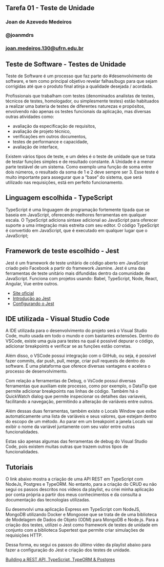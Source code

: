 ## Tarefa 01 - Teste de Unidade
### Joan de Azevedo Medeiros
### @joanmdrs
### joan.medeiros.130@ufrn.edu.br

## Teste de Software - Testes de Unidade 

Teste de Software é um processo que faz parte do #desenvolvimento de software, e tem como principal objetivo revelar falhas/bugs para que sejam corrigidas até que o produto final atinja a qualidade desejada / acordada.


Profissionais que trabalham com testes (denominados analistas de testes, técnicos de testes, homologador, ou simplesmente testes) estão habituados a realizar uma bateria de testes de diferentes naturezas e propósitos, envolvendo não apenas os testes funcionais da aplicação, mas diversas outras atividades como:

- avaliação da especificação de requisitos,
- avaliação de projeto técnico,
- verificações em outros documentos,
- testes de performance e capacidade,
- avaliação de interface,

Existem vários tipos de teste, e um deles é o teste de unidade que se trata de testar funções simples e de resultado constante. A Unidade é a menor parte testável de um sistema. Como exemplo uma função de soma entre dois números, o resultado da soma de 1 e 2 deve sempre ser 3. Esse teste é muito importante para assegurar que a “base” do sistema, que será utilizado nas requisições, está em perfeito funcionamento.

## Linguagem escolhida - TypeScript

TypeScript é uma linguagem de programação fortemente tipada que se baseia em JavaScript, oferecendo melhores ferramentas em qualquer escala. O TypeScript adiciona sintaxe adicional ao JavaScript para oferecer suporte a uma integração mais estreita com seu editor. O código TypeScript é convertido em JavaScript, que é executado em qualquer lugar que o JavaScript;

## Framework de teste escolhido - Jest

Jest é um framework de teste unitário de código aberto em JavaScript criado pelo Facebook a partir do framework Jasmine. Jest é uma das ferramentas de teste unitário mais difundidas dentro da comunidade de JavaScript. Funciona com projetos usando: Babel, TypeScript, Node, React, Angular, Vue entre outros.

* [Site oficial](https://jestjs.io/pt-BR/)
* [Introdução ao Jest](https://jestjs.io/pt-BR/docs/getting-started)
* [Configurando o Jest](https://jestjs.io/docs/configuration)

## IDE utilizada - Visual Studio Code

A IDE utilizada para o desenvolvimento do projeto será o Visual Studio Code, muito usada em todo o mundo e com bastantes extensões. Dentro do VSCode, existe uma guia para testes na qual é possível depurar o código, adicionar breakpoints e verificar se as funções estão corretas.

Além disso, o VSCode possui integração com o GitHub, ou seja, é possível fazer commits, dar push, pull, merge, criar pull requests de dentro do software. É uma plataforma que oferece diversas vantagens e acelera o processo de desenvolvimento.

Com relação a ferramentas de Debug, o VsCode possui diversas ferramentas que auxiliam este processo, como por exemplo, o DataTip que permite adicionar breakpoints nas linhas de código. Também há o QuickWatch dialog que permite inspecionar os detalhes das variaveis, facilitando a navegação, permitindo a alteração de variáveis entre outros.

Além dessas duas ferramentas, também existe o Locals Window que exibe automaticamente uma lista de variáveis e seus valores, que estejam dentro do escopo de um método. Ao parar em um breakpoint a janela Locals vai exibir o nome da variável juntamente com seu valor entre outras funcionalidades. 

Estas são apenas algumas das ferramentas de debug do Visual Studio Code, pois existem muitas outras que trazem outros tipos de funcionalidades.

## Tutoriais 

O link abaixo mostra a criação de uma API REST em TypeScript com NodeJs, Postgres e TypeORM. No entanto, para a criação do CRUD eu não segui os passos descritos nos vídeos da playlist, eu criei minha aplicação por conta própria a partir dos meus conhecimentos e da consulta a documentação das tecnologias utilizadas. 

Eu desenvolvi uma aplicação Express em TypeScript com NodeJS, MongoDB utilizando Docker e Mongoose que se trata de de uma biblioteca de Modelagem de Dados de Objeto (ODM) para MongoDB e Node.js. Para a criação dos testes, utilizei o Jest como framework de testes de unidade em conjunto com a biblioteca Supertest que permite criar simulações de requisições HTTP. 

Dessa forma, eu segui os passos do último vídeo da playlist abaixo para fazer a configuração do Jest e criação dos testes de unidade. 

[Building a REST API, TypeScript, TypeORM & Postgres](https://youtube.com/playlist?list=PLdk2EmelRVLpIdCFolrwdLhCTHyeefU6W)


